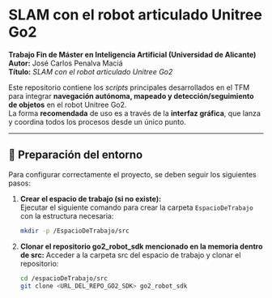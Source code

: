 # SLAM con el robot articulado Unitree Go2

**Trabajo Fin de Máster en Inteligencia Artificial (Universidad de Alicante)**  
**Autor:** José Carlos Penalva Maciá  
**Título:** *SLAM con el robot articulado Unitree Go2*

Este repositorio contiene los *scripts* principales desarrollados en el TFM para integrar **navegación autónoma, mapeado y detección/seguimiento de objetos** en el robot Unitree Go2.  
La forma **recomendada** de uso es a través de la **interfaz gráfica**, que lanza y coordina todos los procesos desde un único punto.

---

## 📂 Preparación del entorno

Para configurar correctamente el proyecto, se deben seguir los siguientes pasos:

1. **Crear el espacio de trabajo (si no existe):**  
   Ejecutar el siguiente comando para crear la carpeta `EspacioDeTrabajo` con la estructura necesaria:
   ```bash
   mkdir -p /EspacioDeTrabajo/src

2. **Clonar el repositorio go2_robot_sdk mencionado en la memoria dentro de src:**
   Acceder a la carpeta src del espacio de trabajo y clonar el repositorio:
   
   ```bash
   cd /espacioDeTrabajo/src
   git clone <URL_DEL_REPO_GO2_SDK> go2_robot_sdk
